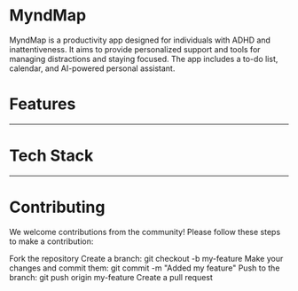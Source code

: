 # MyndMap
MyndMap is a productivity app designed for individuals with ADHD and inattentiveness. It aims to provide personalized support and tools for managing distractions and staying focused. The app includes a to-do list, calendar, and AI-powered personal assistant.

# Features
--- ---


# Tech Stack
--- ---

# Contributing
We welcome contributions from the community! Please follow these steps to make a contribution:

Fork the repository
Create a branch: git checkout -b my-feature
Make your changes and commit them: git commit -m "Added my feature"
Push to the branch: git push origin my-feature
Create a pull request
